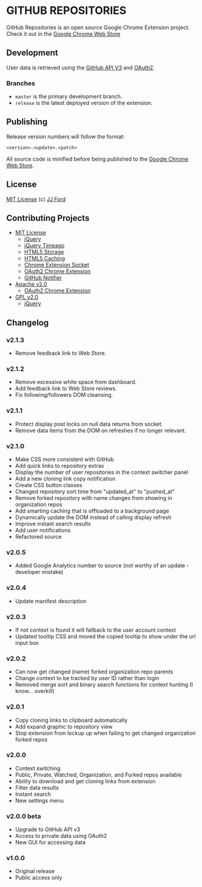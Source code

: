 GITHUB REPOSITORIES
===================
GitHub Repositories is an open source Google Chrome Extension project.
Check it out in the [Google Chrome Web Store](https://chrome.google.com/webstore/detail/jgekomkdphbcbfpnfjgcmjnnhfikinmn)

Development
-----------
User data is retrieved using the [GitHub API V3](http://developer.github.com/v3/) and [OAuth2](http://oauth.net/2/).

### Branches ###
- `master` is the primary development branch.
- `release` is the latest deployed version of the extension.

Publishing
----------
Release version numbers will follow the format:

`<version>.<update>.<patch>`

All source code is minified before being published to the [Google Chrome Web Store](https://chrome.google.com/webstore/detail/jgekomkdphbcbfpnfjgcmjnnhfikinmn).

License
-------
[MIT License](http://en.wikipedia.org/wiki/MIT_License) (c) [JJ Ford](http://jjnford.com)

Contributing Projects
---------------------
- [MIT License](http://en.wikipedia.org/wiki/MIT_License)
  - [jQuery](https://github.com/jquery/jquery)
  - [jQuery Timeago](https://github.com/rmm5t/jquery-timeago)
  - [HTML5 Storage](https://github.com/jjNford/html5-storage)
  - [HTML5 Caching](https://github.com/jjNford/html5-caching)
  - [Chrome Extension Socket](https://github.com/jjNford/chrome-extension-socket)
  - [OAuth2 Chrome Extension](https://github.com/jjNford/oauth2-chrome-extension)
  - [GitHub Notifier](https://github.com/sindresorhus/GitHub-Notifier)
- [Apache v2.0](http://www.apache.org/licenses/LICENSE-2.0.html)
  - [OAuth2 Chrome Extension](https://github.com/jjNford/oauth2-chrome-extension)
- [GPL v2.0](http://www.gnu.org/licenses/gpl-2.0.html)
   - [jQuery](https://github.com/jquery/jquery)


Changelog
---------
### v2.1.3
- Remove feedback link to Web Store.

### v2.1.2
- Remove excessive white space from dashboard.
- Add feedback link to Web Store reviews.
- Fix following/followers DOM cleansing. 

### v2.1.1
- Protect display post locks on null data returns from socket.
- Remove data items from the DOM on refreshes if no longer relevant.

### v2.1.0
- Make CSS more consistent with GitHub
- Add quick links to repository extras
- Display the number of user repositories in the context switcher panel
- Add a new cloning link copy notification
- Create CSS button classes
- Changed repository sort time from "updated_at" to "pushed_at"
- Remove forked repository with name changes from showing in organization repos
- Add smarting caching that is offloaded to a background page
- Dynamically update the DOM instead of calling display refresh
- Improve instant search results
- Add user notifications
- Refactored source

### v2.0.5
- Added Google Analytics number to source (not worthy of an update - developer mistake)

### v2.0.4
- Update manifest description

### v2.0.3
- If not context is found it will fallback to the user account context
- Updated tooltip CSS and moved the copied tooltip to show under the url input box

### v2.0.2
- Can now get changed (name) forked organization repo parents
- Change context to be tracked by user ID rather than login
- Removed merge sort and binary search functions for context hunting (I know... overkill)

### v2.0.1
- Copy cloning links to clipboard automatically
- Add expand graphic to repository view
- Stop extension from lockup up when failing to get changed organization forked repos

### v2.0.0
- Context switching
- Public, Private, Watched, Organization, and Forked repos available
- Ability to download and get cloning links from extension
- Filter data results
- Instant search
- New settings menu

### v2.0.0 beta
- Upgrade to GitHub API v3
- Access to private data using OAuth2
- New GUI for accessing data

### v1.0.0
- Original release
- Public access only